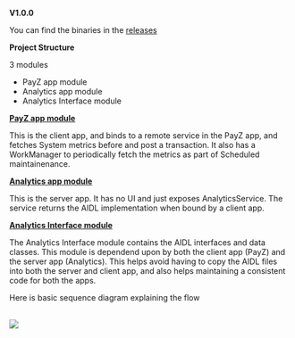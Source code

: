 **V1.0.0**

You can find the binaries in the [releases](https://github.com/gabriel-rajadurai/PayZ/releases/tag/v1.0.0)

**Project Structure**

3 modules
 - PayZ app module
 - Analytics app module
 - Analytics Interface module

**[PayZ app module](https://github.com/gabriel-rajadurai/PayZ-Interview-Assignment-/tree/main/app)**

This is the client app, and binds to a remote service in the PayZ app, and fetches System metrics before and post a transaction. It also has a WorkManager to periodically fetch the metrics as part of Scheduled maintainenance.

**[Analytics app module](https://github.com/gabriel-rajadurai/PayZ-Interview-Assignment-/tree/main/analytics)**

This is the server app. It has no UI and just exposes AnalyticsService. The service returns the AIDL implementation when bound by a client app.

**[Analytics Interface module](https://github.com/gabriel-rajadurai/PayZ-Interview-Assignment-/tree/main/analyticsInterface)**

The Analytics Interface module contains the AIDL interfaces and data classes. This module is dependend upon by both the client app (PayZ) and the server app (Analytics). This helps avoid having to copy the AIDL files into both the server and client app, and also helps maintaining a consistent code for both the apps.

Here is basic sequence diagram explaining the flow

<br><img src = "https://github.com/gabriel-rajadurai/PayZ-Interview-Assignment-/blob/main/sequence-diagram.png"/>
